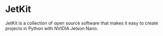 # JetKit

JetKit is a collection of open source software that makes it easy to create 
projects in Python with NVIDIA Jetson Nano.